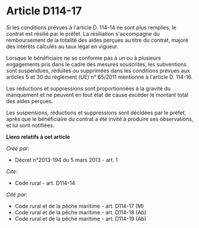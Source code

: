 # Article D114-17

Si les conditions prévues à l'article D. 114-14 ne sont plus remplies, le contrat est résilié par le préfet. La résiliation
s'accompagne du remboursement de la totalité des aides perçues au titre du contrat, majoré des intérêts calculés au taux
légal en vigueur. 

Lorsque le bénéficiaire ne se conforme pas à un ou à plusieurs engagements pris dans le cadre des mesures souscrites, les
subventions sont suspendues, réduites ou supprimées dans les conditions prévues aux articles 5 et 30 du règlement (UE) n°
65/2011 mentionné à l'article D. 114-16. 

Les réductions et suppressions sont proportionnées à la gravité du manquement et ne peuvent en tout état de cause excéder le
montant total des aides perçues. 

Les suspensions, réductions et suppressions sont décidées par le préfet, après que le bénéficiaire du contrat a été invité à
produire ses observations, et lui sont notifiées.

**Liens relatifs à cet article**

_Créé par_:

  - Décret n°2013-194 du 5 mars 2013 - art. 1

_Cite_:

  - Code rural - art. D114-14

_Cité par_:

  - Code rural et de la pêche maritime - art. D114-17 (M)
  - Code rural et de la pêche maritime - art. D114-18 (Ab)
  - Code rural et de la pêche maritime - art. D114-19 (Ab)
